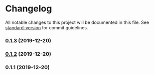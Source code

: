 # Changelog

All notable changes to this project will be documented in this file. See [standard-version](https://github.com/conventional-changelog/standard-version) for commit guidelines.

### [0.1.3](https://github.com/marozzocom/marozzo-i18n/compare/v0.1.2...v0.1.3) (2019-12-20)

### [0.1.2](https://github.com/marozzocom/marozzo-i18n/compare/v0.1.1...v0.1.2) (2019-12-20)

### 0.1.1 (2019-12-20)
